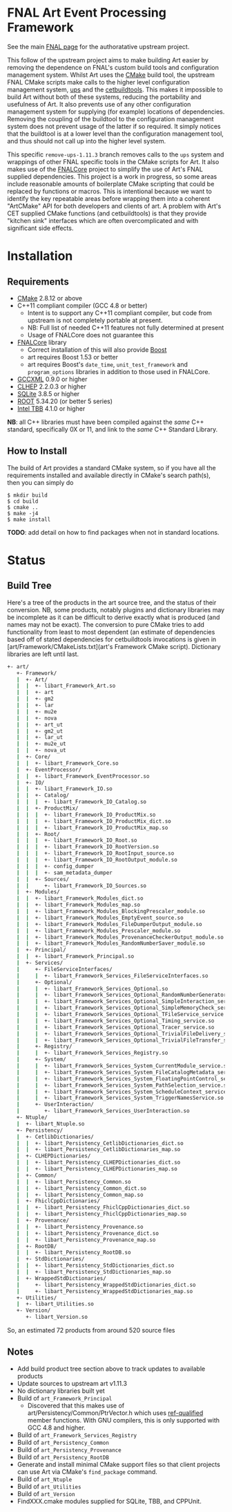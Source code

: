 FNAL Art Event Processing Framework
===================================
See the main [FNAL page](https://cdcvs.fnal.gov/redmine/projects/art) for
the authoratative upstream project.

This follow of the upstream project aims to make building Art easier
by removing the dependence on FNAL's custom build tools and configuration
management system. Whilst Art uses the [CMake](http://www.cmake.org)
build tool, the upstream FNAL CMake scripts make calls to the higher level
configuration management system,
[ups](https://cdcvs.fnal.gov/redmine/projects/ups)
and the [cetbuildtools](https://cdcvs.fnal.gov/redmine/projects/cetbuildtools).
This makes it impossible to build Art without both of these systems,
reducing the portability and usefulness of Art. It also prevents use
of any other configuration management system for supplying (for example)
locations of dependencies. Removing the coupling of the buildtool to the
configuration management system does not prevent usage of the latter if
so required. It simply notices that the buildtool is at a lower level than
the configuration management tool, and thus should not call up into the
higher level system.

This specific `remove-ups-1.11.3` branch removes calls to the `ups` system and
wrappings of other FNAL specific tools in the CMake scripts for Art.
It also makes use of the [FNALCore](https://github.com/LBNE/FNALCore)
project to simplify the use of Art's FNAL supplied dependencies.
This project is a work in progress, so some areas include reasonable
amounts of boilerplate CMake scripting that could be replaced by functions
or macros. This is intentional because we want to identify the key repeatable
areas before wrapping them into a coherent "ArtCMake" API for both developers
and clients of art. A problem with
Art's CET supplied CMake functions (and cetbuildtools) is that they provide
"kitchen sink" interfaces which are often overcomplicated and with significant
side effects.

Installation
============
Requirements
------------
- [CMake](http://www.cmake.org) 2.8.12 or above
- C++11 compliant compiler (GCC 4.8 or better)
  - Intent is to support any C++11 compliant compiler, but code from upstream
    is not completely portable at present.
  - NB: Full list of needed C++11 features not fully determined at present
  - Usage of FNALCore does not guarantee this
- [FNALCore](https://github.com/LBNE/FNALCore) library
  - Correct installation of this will also provide [Boost](http://www.boost.org)
  - art requires Boost 1.53 or better
  - art requires Boost's `date_time`, `unit_test_framework` and `program_options`
    libraries in addition to those used in FNALCore.
- [GCCXML](http://gccxml.github.io/HTML/Index.html) 0.9.0 or higher
- [CLHEP](http://proj-clhep.web.cern.ch/proj-clhep/) 2.2.0.3 or higher
- [SQLite](http://www.sqlite.org/) 3.8.5 or higher
- [ROOT](http://root.cern.ch) 5.34.20 (or better 5 series)
- [Intel TBB](https://www.threadingbuildingblocks.org/) 4.1.0 or higher

**NB**: all C++ libraries must have been compiled against the *same*
C++ standard, specifically 0X or 11, and link to the *same* C++ Standard
Library.

How to Install
--------------
The build of Art provides a standard CMake system, so if you
have all the requirements installed and available directly in CMake's
search path(s), then you can simply do

```
$ mkdir build
$ cd build
$ cmake ..
$ make -j4
$ make install
```

**TODO**: add detail on how to find packages when not in standard locations.


Status
======
Build Tree
----------
Here's a tree of the products in the art source tree, and the status
of their conversion. NB, some products, notably plugins and dictionary
libraries may be incomplete as it can be difficult to derive exactly what
is produced (and names may not be exact). The conversion to pure CMake tries
to add functionality from least to most dependent (an estimate of dependencies
based off of stated dependencies for cetbuildtools invocations is given
in [art/Framework/CMakeLists.txt](art's Framework CMake script).
Dictionary libraries are left until last.

```sh
+- art/
   +- Framework/
   |  +- Art/
   |  |  +- libart_Framework_Art.so                                                (YES)
   |  |  +- art                                                                    (YES) \
   |  |  +- gm2                                                                    (NO)  |
   |  |  +- lar                                                                    (NO)  |- only difference, mu2e has different
   |  |  +- mu2e                                                                   (YES) |  exception handling
   |  |  +- nova                                                                   (NO) /
   |  |  +- art_ut                                                                 (YES) \
   |  |  +- gm2_ut                                                                 (NO)  |
   |  |  +- lar_ut                                                                 (NO)  | - as above, but use boost::test
   |  |  +- mu2e_ut                                                                (YES) |
   |  |  +- nova_ut                                                                (NO) /
   |  +- Core/
   |  |  +- libart_Framework_Core.so                                               (YES)
   |  +- EventProcessor/
   |  |  +- libart_Framework_EventProcessor.so                                     (YES)
   |  +- IO/
   |  |  +- libart_Framework_IO.so                                                 (YES)
   |  |  +- Catalog/
   |  |  |  +- libart_Framework_IO_Catalog.so                                      (YES)
   |  |  +- ProductMix/
   |  |  |  +- libart_Framework_IO_ProductMix.so                                   (YES)
   |  |  |  +- libart_Framework_IO_ProductMix_dict.so                              (NO)
   |  |  |  +- libart_Framework_IO_ProductMix_map.so                               (NO)
   |  |  +- Root/
   |  |  |  +- libart_Framework_IO_Root.so                                         (YES)
   |  |  |  +- libart_Framework_IO_RootVersion.so                                  (YES)
   |  |  |  +- libart_Framework_IO_RootInput_source.so                             (YES)
   |  |  |  +- libart_Framework_IO_RootOutput_module.so                            (YES)
   |  |  |  +- config_dumper                                                       (YES)
   |  |  |  +- sam_metadata_dumper                                                 (YES)
   |  |  +- Sources/
   |  |     +- libart_Framework_IO_Sources.so                                      (YES)
   |  +- Modules/
   |  |  +- libart_Framework_Modules_dict.so                                       (NO)
   |  |  +- libart_Framework_Modules_map.so                                        (NO)
   |  |  +- libart_Framework_Modules_BlockingPrescaler_module.so                   (YES)
   |  |  +- libart_Framework_Modules_EmptyEvent_source.so                          (YES)
   |  |  +- libart_Framework_Modules_FileDumperOutput_module.so                    (YES)
   |  |  +- libart_Framework_Modules_Prescaler_module.so                           (YES)
   |  |  +- libart_Framework_Modules_ProvenanceCheckerOutput_module.so             (YES)
   |  |  +- libart_Framework_Modules_RandomNumberSaver_module.so                   (YES)
   |  +- Principal/
   |  |  +- libart_Framework_Principal.so                                          (YES)
   |  +- Services/
   |     +- FileServiceInterfaces/
   |     |  +- libart_Framework_Services_FileServiceInterfaces.so                  (YES)
   |     +- Optional/
   |     |  +- libart_Framework_Services_Optional.so                               (YES)
   |     |  +- libart_Framework_Services_Optional_RandomNumberGenerator_service.so (YES)
   |     |  +- libart_Framework_Services_Optional_SimpleInteraction_service.so     (YES)
   |     |  +- libart_Framework_Services_Optional_SimpleMemoryCheck_service.so     (YES)
   |     |  +- libart_Framework_Services_Optional_TFileService_service.so          (YES)
   |     |  +- libart_Framework_Services_Optional_Timing_service.so                (YES)
   |     |  +- libart_Framework_Services_Optional_Tracer_service.so                (YES)
   |     |  +- libart_Framework_Services_Optional_TrivialFileDelivery_service.so   (YES)
   |     |  +- libart_Framework_Services_Optional_TrivialFileTransfer_service.so   (YES)
   |     +- Registry/
   |     |  +- libart_Framework_Services_Registry.so                               (YES)
   |     +- System/
   |     |  +- libart_Framework_Services_System_CurrentModule_service.so           (YES)
   |     |  +- libart_Framework_Services_System_FileCatalogMetadata_service.so     (YES)
   |     |  +- libart_Framework_Services_System_FloatingPointControl_service.so    (YES)
   |     |  +- libart_Framework_Services_System_PathSelection_service.so           (YES)
   |     |  +- libart_Framework_Services_System_ScheduleContext_service.so         (YES)
   |     |  +- libart_Framework_Services_System_TriggerNamesService.so             (YES)
   |     +- UserInteraction/
   |        +- libart_Framework_Services_UserInteraction.so                        (YES)
   +- Ntuple/
   |  +- libart_Ntuple.so                                                          (YES)
   +- Persistency/
   |  +- CetlibDictionaries/
   |  |  +- libart_Persistency_CetlibDictionaries_dict.so                          (NO)
   |  |  +- libart_Persistency_CetlibDictionaries_map.so                           (NO)
   |  +- CLHEPDictionaries/
   |  |  +- libart_Persistency_CLHEPDictionaries_dict.so                           (NO)
   |  |  +- libart_Persistency_CLHEPDictionaries_map.so                            (NO)
   |  +- Common/
   |  |  +- libart_Persistency_Common.so                                           (YES)
   |  |  +- libart_Persistency_Common_dict.so                                      (NO)
   |  |  +- libart_Persistency_Common_map.so                                       (NO)
   |  +- FhiclCppDictionaries/
   |  |  +- libart_Persistency_FhiclCppDictionaries_dict.so                        (NO)
   |  |  +- libart_Persistency_FhiclCppDictionaries_map.so                         (NO)
   |  +- Provenance/
   |  |  +- libart_Persistency_Provenance.so                                       (YES)
   |  |  +- libart_Persistency_Provenance_dict.so                                  (NO)
   |  |  +- libart_Persistency_Provenance_map.so                                   (NO)
   |  +- RootDB/
   |  |  +- libart_Persistency_RootDB.so                                           (YES)
   |  +- StdDictionaries/
   |  |  +- libart_Persistency_StdDictionaries_dict.so                             (NO)
   |  |  +- libart_Persistency_StdDictionaries_map.so                              (NO)
   |  +- WrappedStdDictionaries/
   |     +- libart_Persistency_WrappedStdDictionaries_dict.so                      (NO)
   |     +- libart_Persistency_WrappedStdDictionaries_map.so                       (NO)
   +- Utilities/
   |  +- libart_Utilities.so                                                       (YES)
   +- Version/
      +- libart_Version.so                                                         (YES)
```

So, an estimated 72 products from around 520 source files

Notes
-----
- Add build product tree section above to track updates to available products
- Update sources to upstream art v1.11.3
- No dictionary libraries built yet
- Build of `art_Framework_Principal`
  - Discovered that this makes use of art/Persistency/Common/PtrVector.h
    which uses [ref-qualified](http://en.cppreference.com/w/cpp/language/member_functions) member functions. With GNU compilers, this is only
    supported with GCC 4.8 and higher.
- Build of `art_Framework_Services_Registry`
- Build of `art_Persistency_Common`
- Build of `art_Persistency_Provenance`
- Build of `art_Persistency_RootDB`
- Generate and install minimal CMake support files so that client projects
  can use Art via CMake's `find_package` command.
- Build of `art_Ntuple`
- Build of `art_Utilities`
- Build of `art_Version`
- FindXXX.cmake modules supplied for SQLite, TBB, and CPPUnit.

